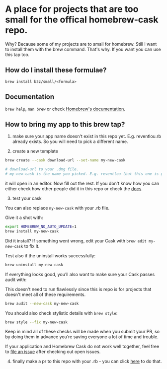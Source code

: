 # A place for projects that are too small for the offical homebrew-cask repo.

Why? Because some of my projects are to small for homebrew. Still I want to install them with the brew command. That's why. If you want you can use this tap too.

## How do I install these formulae?
`brew install b3z/small/<formula>`

## Documentation
`brew help`, `man brew` or check [Homebrew's documentation](https://docs.brew.sh).

## How to bring my app to this brew tap?

1. make sure your app name doesn't exist in this repo yet.
E.g. reventlou.rb already exists. So you will need to pick a different name.

2. create a new template
```sh
brew create --cask download-url --set-name my-new-cask

# download-url to your .dmg file.
# my-new-cask is the name you picked. E.g. reventlou (but this one is gone already :) )
```

it will open in an editor. Now fill out the rest. If you don't know how you can either check how other people did it in this repo or check the [docs](https://github.com/Homebrew/homebrew-cask/blob/master/doc/development/adding_a_cask.md)

3. test your cask

You can also replace `my-new-cask` with your .rb file.

Give it a shot with:

```bash
export HOMEBREW_NO_AUTO_UPDATE=1
brew install my-new-cask
```

Did it install? If something went wrong, edit your Cask with `brew edit my-new-cask` to fix it.

Test also if the uninstall works successfully:

```bash
brew uninstall my-new-cask
```

If everything looks good, you’ll also want to make sure your Cask passes audit with:

This doesn't need to run flawlessly since this is repo is for projects that doesn't meet all of these requirements.

```bash
brew audit --new-cask my-new-cask
```

You should also check stylistic details with `brew style`:

```bash
brew style --fix my-new-cask
```

Keep in mind all of these checks will be made when you submit your PR, so by doing them in advance you’re saving everyone a lot of time and trouble.

If your application and Homebrew Cask do not work well together, feel free to [file an issue](https://github.com/Homebrew/homebrew-cask#reporting-bugs) after checking out open issues.

4. finally make a pr to this repo with your .rb - you can click [here](https://github.com/b3z/homebrew-small/pulls) to do that.
